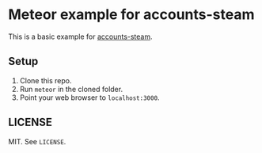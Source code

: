# Meteor example for accounts-steam

This is a basic example for [accounts-steam](https://github.com/scholtzm/meteor-accounts-steam).

## Setup

1. Clone this repo.
2. Run `meteor` in the cloned folder.
3. Point your web browser to `localhost:3000`.

## LICENSE

MIT. See `LICENSE`.
